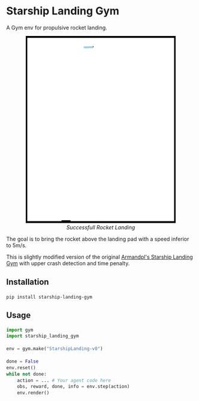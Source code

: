 # Starship Landing Gym
A Gym env for propulsive rocket landing. 

<p align="center">
  <img width="400" height="500" src="https://raw.githubusercontent.com/Armandpl/starship-landing-gym/master/images/landing.gif">
  <br/>
  <i> Successfull Rocket Landing </i>
</p>

The goal is to bring the rocket above the landing pad with a speed inferior to 5m/s.  

This is slightly modified version of the original [Armandpl's Starship Landing Gym](https://github.com/Armandpl/starship-landing-gym) with upper crash detection and time penalty.

## Installation

`pip install starship-landing-gym`

## Usage

```python
import gym
import starship_landing_gym

env = gym.make("StarshipLanding-v0")

done = False
env.reset()
while not done:
    action = ... # Your agent code here
    obs, reward, done, info = env.step(action)
    env.render()
```
